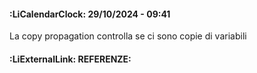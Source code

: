 #### :LiCalendarClock:  29/10/2024 - 09:41

La copy propagation controlla se ci sono copie di variabili
#### :LiExternalLink: REFERENZE: